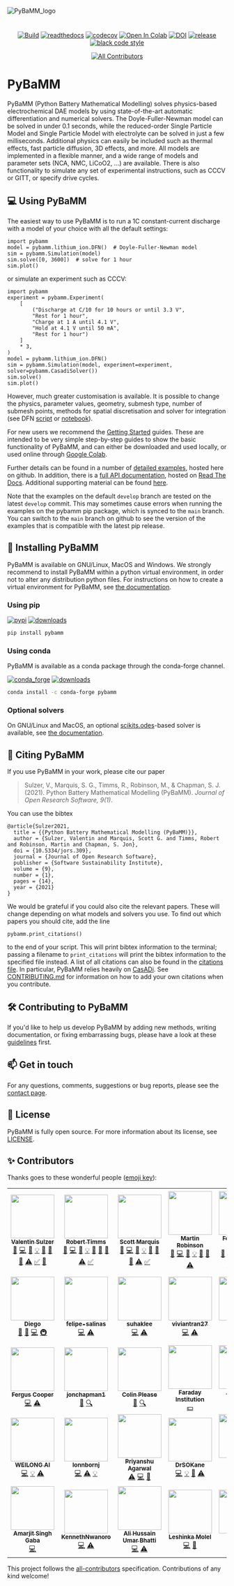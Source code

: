 ![PyBaMM_logo](https://user-images.githubusercontent.com/20817509/107091287-8ad46a80-67cf-11eb-86f5-7ebef7c72a1e.png)

#
<div align="center">

[![Build](https://github.com/pybamm-team/PyBaMM/workflows/PyBaMM/badge.svg)](https://github.com/pybamm-team/PyBaMM/actions?query=workflow%3APyBaMM+branch%3Adevelop)
[![readthedocs](https://readthedocs.org/projects/pybamm/badge/?version=latest)](https://pybamm.readthedocs.io/en/latest/?badge=latest)
[![codecov](https://codecov.io/gh/pybamm-team/PyBaMM/branch/main/graph/badge.svg)](https://codecov.io/gh/pybamm-team/PyBaMM)
[![Open In Colab](https://colab.research.google.com/assets/colab-badge.svg)](https://colab.research.google.com/github/pybamm-team/PyBaMM/blob/develop/)
[![DOI](https://zenodo.org/badge/DOI/10.5334/jors.309.svg)](https://doi.org/10.5334/jors.309)
[![release](https://img.shields.io/github/v/release/pybamm-team/PyBaMM?color=yellow)](https://github.com/pybamm-team/PyBaMM/releases)
[![black code style](https://img.shields.io/badge/code%20style-black-000000.svg)](https://github.com/ambv/black)
<!-- ALL-CONTRIBUTORS-BADGE:START - Do not remove or modify this section -->
[![All Contributors](https://img.shields.io/badge/all_contributors-35-orange.svg)](#-contributors)
<!-- ALL-CONTRIBUTORS-BADGE:END -->

</div>

# PyBaMM

PyBaMM (Python Battery Mathematical Modelling) solves physics-based electrochemical DAE models by using state-of-the-art automatic differentiation and numerical solvers. The Doyle-Fuller-Newman model can be solved in under 0.1 seconds, while the reduced-order Single Particle Model and Single Particle Model with electrolyte can be solved in just a few milliseconds. Additional physics can easily be included such as thermal effects, fast particle diffusion, 3D effects, and more. All models are implemented in a flexible manner, and a wide range of models and parameter sets (NCA, NMC, LiCoO2, ...) are available. There is also functionality to simulate any set of experimental instructions, such as CCCV or GITT, or specify drive cycles.

## 💻 Using PyBaMM

The easiest way to use PyBaMM is to run a 1C constant-current discharge with a model of your choice with all the default settings:
```python3
import pybamm
model = pybamm.lithium_ion.DFN()  # Doyle-Fuller-Newman model
sim = pybamm.Simulation(model)
sim.solve([0, 3600])  # solve for 1 hour
sim.plot()
```
or simulate an experiment such as CCCV:
```python3
import pybamm
experiment = pybamm.Experiment(
    [
        ("Discharge at C/10 for 10 hours or until 3.3 V",
        "Rest for 1 hour",
        "Charge at 1 A until 4.1 V",
        "Hold at 4.1 V until 50 mA",
        "Rest for 1 hour")
    ]
    * 3,
)
model = pybamm.lithium_ion.DFN()
sim = pybamm.Simulation(model, experiment=experiment, solver=pybamm.CasadiSolver())
sim.solve()
sim.plot()
```
However, much greater customisation is available. It is possible to change the physics, parameter values, geometry, submesh type,  number of submesh points, methods for spatial discretisation and solver for integration (see DFN [script](https://github.com/pybamm-team/PyBaMM/blob/develop/examples/scripts/DFN.py) or [notebook](https://github.com/pybamm-team/PyBaMM/blob/develop/examples/notebooks/models/DFN.ipynb)).

For new users we recommend the [Getting Started](https://github.com/pybamm-team/PyBaMM/tree/develop/examples/notebooks/Getting%20Started) guides. These are intended to be very simple step-by-step guides to show the basic functionality of PyBaMM, and can either be downloaded and used locally, or used online through [Google Colab](https://colab.research.google.com/github/pybamm-team/PyBaMM/blob/develop).

Further details can be found in a number of [detailed examples](https://github.com/pybamm-team/PyBaMM/blob/develop/examples/notebooks/README.md), hosted here on
github. In addition, there is a [full API documentation](http://pybamm.readthedocs.io/),
hosted on [Read The Docs](https://readthedocs.org/).
Additional supporting material can be found
[here](https://github.com/pybamm-team/pybamm-supporting-material/).

Note that the examples on the default `develop` branch are tested on the latest `develop` commit. This may sometimes cause errors when running the examples on the pybamm pip package, which is synced to the `main` branch. You can switch to the `main` branch on github to see the version of the examples that is compatible with the latest pip release.

<!-- For further examples, see the list of repositories that use PyBaMM [here](https://github.com/pybamm-team/pybamm-example-results). -->

## 🚀 Installing PyBaMM

PyBaMM is available on GNU/Linux, MacOS and Windows.
We strongly recommend to install PyBaMM within a python virtual environment, in order not to alter any distribution python files.
For instructions on how to create a virtual environment for PyBaMM, see [the documentation](https://pybamm.readthedocs.io/en/latest/install/GNU-linux.html#user-install).

### Using pip
[![pypi](https://img.shields.io/pypi/v/pybamm?color=blue)](https://pypi.org/project/pybamm/)
[![downloads](https://img.shields.io/pypi/dm/pybamm?color=blue)](https://pypi.org/project/pybamm/)

```bash
pip install pybamm
```

### Using conda
PyBaMM is available as a conda package through the conda-forge channel.

[![conda_forge](https://img.shields.io/conda/vn/conda-forge/pybamm?color=green)](https://anaconda.org/conda-forge/pybamm)
[![downloads](https://img.shields.io/conda/dn/conda-forge/pybamm?color=green)](https://anaconda.org/conda-forge/pybamm)

```bash
conda install -c conda-forge pybamm
```

### Optional solvers
On GNU/Linux and MacOS, an optional [scikits.odes](https://scikits-odes.readthedocs.io/en/latest/)-based solver is available, see [the documentation](https://pybamm.readthedocs.io/en/latest/install/GNU-linux.html#scikits-odes-label).

## 📖 Citing PyBaMM

If you use PyBaMM in your work, please cite our paper

> Sulzer, V., Marquis, S. G., Timms, R., Robinson, M., & Chapman, S. J. (2021). Python Battery Mathematical Modelling (PyBaMM). _Journal of Open Research Software, 9(1)_.

You can use the bibtex

```
@article{Sulzer2021,
  title = {{Python Battery Mathematical Modelling (PyBaMM)}},
  author = {Sulzer, Valentin and Marquis, Scott G. and Timms, Robert and Robinson, Martin and Chapman, S. Jon},
  doi = {10.5334/jors.309},
  journal = {Journal of Open Research Software},
  publisher = {Software Sustainability Institute},
  volume = {9},
  number = {1},
  pages = {14},
  year = {2021}
}
```

We would be grateful if you could also cite the relevant papers. These will change depending on what models and solvers you use. To find out which papers you should cite, add the line

```python3
pybamm.print_citations()
```

to the end of your script. This will print bibtex information to the terminal; passing a filename to `print_citations` will print the bibtex information to the specified file instead. A list of all citations can also be found in the [citations file](https://github.com/pybamm-team/PyBaMM/blob/develop/pybamm/CITATIONS.txt). In particular, PyBaMM relies heavily on [CasADi](https://web.casadi.org/publications/).
See [CONTRIBUTING.md](https://github.com/pybamm-team/PyBaMM/blob/develop/CONTRIBUTING.md#citations) for information on how to add your own citations when you contribute.

## 🛠️ Contributing to PyBaMM

If you'd like to help us develop PyBaMM by adding new methods, writing documentation, or fixing embarrassing bugs, please have a look at these [guidelines](https://github.com/pybamm-team/PyBaMM/blob/develop/CONTRIBUTING.md) first.

## 📫 Get in touch

For any questions, comments, suggestions or bug reports, please see the [contact page](https://www.pybamm.org/contact).

## 📃 License

PyBaMM is fully open source. For more information about its license, see [LICENSE](https://github.com/pybamm-team/PyBaMM/blob/develop/LICENSE.txt).

## ✨ Contributors

Thanks goes to these wonderful people ([emoji key](https://allcontributors.org/docs/en/emoji-key)):

<!-- ALL-CONTRIBUTORS-LIST:START - Do not remove or modify this section -->
<!-- prettier-ignore-start -->
<!-- markdownlint-disable -->
<table>
  <tr>
    <td align="center"><a href="https://sites.google.com/view/valentinsulzer"><img src="https://avatars3.githubusercontent.com/u/20817509?v=4?s=100" width="100px;" alt=""/><br /><sub><b>Valentin Sulzer</b></sub></a><br /><a href="https://github.com/pybamm-team/PyBaMM/issues?q=author%3Atinosulzer" title="Bug reports">🐛</a> <a href="https://github.com/pybamm-team/PyBaMM/commits?author=tinosulzer" title="Code">💻</a> <a href="https://github.com/pybamm-team/PyBaMM/commits?author=tinosulzer" title="Documentation">📖</a> <a href="#example-tinosulzer" title="Examples">💡</a> <a href="#ideas-tinosulzer" title="Ideas, Planning, & Feedback">🤔</a> <a href="#maintenance-tinosulzer" title="Maintenance">🚧</a> <a href="https://github.com/pybamm-team/PyBaMM/pulls?q=is%3Apr+reviewed-by%3Atinosulzer" title="Reviewed Pull Requests">👀</a> <a href="https://github.com/pybamm-team/PyBaMM/commits?author=tinosulzer" title="Tests">⚠️</a> <a href="#tutorial-tinosulzer" title="Tutorials">✅</a> <a href="#blog-tinosulzer" title="Blogposts">📝</a></td>
    <td align="center"><a href="http://www.robertwtimms.com"><img src="https://avatars1.githubusercontent.com/u/43040151?v=4?s=100" width="100px;" alt=""/><br /><sub><b>Robert Timms</b></sub></a><br /><a href="https://github.com/pybamm-team/PyBaMM/issues?q=author%3Artimms" title="Bug reports">🐛</a> <a href="https://github.com/pybamm-team/PyBaMM/commits?author=rtimms" title="Code">💻</a> <a href="https://github.com/pybamm-team/PyBaMM/commits?author=rtimms" title="Documentation">📖</a> <a href="#example-rtimms" title="Examples">💡</a> <a href="#ideas-rtimms" title="Ideas, Planning, & Feedback">🤔</a> <a href="#maintenance-rtimms" title="Maintenance">🚧</a> <a href="https://github.com/pybamm-team/PyBaMM/pulls?q=is%3Apr+reviewed-by%3Artimms" title="Reviewed Pull Requests">👀</a> <a href="https://github.com/pybamm-team/PyBaMM/commits?author=rtimms" title="Tests">⚠️</a> <a href="#tutorial-rtimms" title="Tutorials">✅</a></td>
    <td align="center"><a href="https://github.com/Scottmar93"><img src="https://avatars1.githubusercontent.com/u/22661308?v=4?s=100" width="100px;" alt=""/><br /><sub><b>Scott Marquis</b></sub></a><br /><a href="https://github.com/pybamm-team/PyBaMM/issues?q=author%3AScottmar93" title="Bug reports">🐛</a> <a href="https://github.com/pybamm-team/PyBaMM/commits?author=Scottmar93" title="Code">💻</a> <a href="https://github.com/pybamm-team/PyBaMM/commits?author=Scottmar93" title="Documentation">📖</a> <a href="#example-Scottmar93" title="Examples">💡</a> <a href="#ideas-Scottmar93" title="Ideas, Planning, & Feedback">🤔</a> <a href="#maintenance-Scottmar93" title="Maintenance">🚧</a> <a href="https://github.com/pybamm-team/PyBaMM/pulls?q=is%3Apr+reviewed-by%3AScottmar93" title="Reviewed Pull Requests">👀</a> <a href="https://github.com/pybamm-team/PyBaMM/commits?author=Scottmar93" title="Tests">⚠️</a> <a href="#tutorial-Scottmar93" title="Tutorials">✅</a></td>
    <td align="center"><a href="https://github.com/martinjrobins"><img src="https://avatars3.githubusercontent.com/u/1148404?v=4?s=100" width="100px;" alt=""/><br /><sub><b>Martin Robinson</b></sub></a><br /><a href="https://github.com/pybamm-team/PyBaMM/issues?q=author%3Amartinjrobins" title="Bug reports">🐛</a> <a href="https://github.com/pybamm-team/PyBaMM/commits?author=martinjrobins" title="Code">💻</a> <a href="https://github.com/pybamm-team/PyBaMM/commits?author=martinjrobins" title="Documentation">📖</a> <a href="#example-martinjrobins" title="Examples">💡</a> <a href="#ideas-martinjrobins" title="Ideas, Planning, & Feedback">🤔</a> <a href="https://github.com/pybamm-team/PyBaMM/pulls?q=is%3Apr+reviewed-by%3Amartinjrobins" title="Reviewed Pull Requests">👀</a> <a href="https://github.com/pybamm-team/PyBaMM/commits?author=martinjrobins" title="Tests">⚠️</a></td>
    <td align="center"><a href="https://www.brosaplanella.com"><img src="https://avatars3.githubusercontent.com/u/28443643?v=4?s=100" width="100px;" alt=""/><br /><sub><b>Ferran Brosa Planella</b></sub></a><br /><a href="https://github.com/pybamm-team/PyBaMM/pulls?q=is%3Apr+reviewed-by%3Aferranbrosa" title="Reviewed Pull Requests">👀</a> <a href="https://github.com/pybamm-team/PyBaMM/issues?q=author%3Aferranbrosa" title="Bug reports">🐛</a> <a href="https://github.com/pybamm-team/PyBaMM/commits?author=ferranbrosa" title="Code">💻</a> <a href="https://github.com/pybamm-team/PyBaMM/commits?author=ferranbrosa" title="Documentation">📖</a> <a href="#example-ferranbrosa" title="Examples">💡</a> <a href="#ideas-ferranbrosa" title="Ideas, Planning, & Feedback">🤔</a> <a href="#maintenance-ferranbrosa" title="Maintenance">🚧</a> <a href="https://github.com/pybamm-team/PyBaMM/commits?author=ferranbrosa" title="Tests">⚠️</a> <a href="#tutorial-ferranbrosa" title="Tutorials">✅</a> <a href="#blog-ferranbrosa" title="Blogposts">📝</a></td>
    <td align="center"><a href="https://github.com/TomTranter"><img src="https://avatars3.githubusercontent.com/u/7068741?v=4?s=100" width="100px;" alt=""/><br /><sub><b>Tom Tranter</b></sub></a><br /><a href="https://github.com/pybamm-team/PyBaMM/issues?q=author%3ATomTranter" title="Bug reports">🐛</a> <a href="https://github.com/pybamm-team/PyBaMM/commits?author=TomTranter" title="Code">💻</a> <a href="https://github.com/pybamm-team/PyBaMM/commits?author=TomTranter" title="Documentation">📖</a> <a href="#example-TomTranter" title="Examples">💡</a> <a href="#ideas-TomTranter" title="Ideas, Planning, & Feedback">🤔</a> <a href="https://github.com/pybamm-team/PyBaMM/pulls?q=is%3Apr+reviewed-by%3ATomTranter" title="Reviewed Pull Requests">👀</a> <a href="https://github.com/pybamm-team/PyBaMM/commits?author=TomTranter" title="Tests">⚠️</a></td>
    <td align="center"><a href="http://tlestang.github.io"><img src="https://avatars3.githubusercontent.com/u/13448239?v=4?s=100" width="100px;" alt=""/><br /><sub><b>Thibault Lestang</b></sub></a><br /><a href="https://github.com/pybamm-team/PyBaMM/issues?q=author%3Atlestang" title="Bug reports">🐛</a> <a href="https://github.com/pybamm-team/PyBaMM/commits?author=tlestang" title="Code">💻</a> <a href="https://github.com/pybamm-team/PyBaMM/commits?author=tlestang" title="Documentation">📖</a> <a href="#example-tlestang" title="Examples">💡</a> <a href="#ideas-tlestang" title="Ideas, Planning, & Feedback">🤔</a> <a href="https://github.com/pybamm-team/PyBaMM/pulls?q=is%3Apr+reviewed-by%3Atlestang" title="Reviewed Pull Requests">👀</a> <a href="https://github.com/pybamm-team/PyBaMM/commits?author=tlestang" title="Tests">⚠️</a> <a href="#infra-tlestang" title="Infrastructure (Hosting, Build-Tools, etc)">🚇</a></td>
  </tr>
  <tr>
    <td align="center"><a href="https://www.imperial.ac.uk/admin-services/ict/self-service/research-support/rcs/research-software-engineering/"><img src="https://avatars1.githubusercontent.com/u/6095790?v=4?s=100" width="100px;" alt=""/><br /><sub><b>Diego</b></sub></a><br /><a href="https://github.com/pybamm-team/PyBaMM/issues?q=author%3Adalonsoa" title="Bug reports">🐛</a> <a href="https://github.com/pybamm-team/PyBaMM/pulls?q=is%3Apr+reviewed-by%3Adalonsoa" title="Reviewed Pull Requests">👀</a> <a href="https://github.com/pybamm-team/PyBaMM/commits?author=dalonsoa" title="Code">💻</a> <a href="#infra-dalonsoa" title="Infrastructure (Hosting, Build-Tools, etc)">🚇</a></td>
    <td align="center"><a href="https://github.com/felipe-salinas"><img src="https://avatars2.githubusercontent.com/u/64426781?v=4?s=100" width="100px;" alt=""/><br /><sub><b>felipe-salinas</b></sub></a><br /><a href="https://github.com/pybamm-team/PyBaMM/commits?author=felipe-salinas" title="Code">💻</a> <a href="https://github.com/pybamm-team/PyBaMM/commits?author=felipe-salinas" title="Tests">⚠️</a></td>
    <td align="center"><a href="https://github.com/suhaklee"><img src="https://avatars3.githubusercontent.com/u/57151989?v=4?s=100" width="100px;" alt=""/><br /><sub><b>suhaklee</b></sub></a><br /><a href="https://github.com/pybamm-team/PyBaMM/commits?author=suhaklee" title="Code">💻</a> <a href="https://github.com/pybamm-team/PyBaMM/commits?author=suhaklee" title="Tests">⚠️</a></td>
    <td align="center"><a href="https://github.com/viviantran27"><img src="https://avatars0.githubusercontent.com/u/6379429?v=4?s=100" width="100px;" alt=""/><br /><sub><b>viviantran27</b></sub></a><br /><a href="https://github.com/pybamm-team/PyBaMM/commits?author=viviantran27" title="Code">💻</a> <a href="https://github.com/pybamm-team/PyBaMM/commits?author=viviantran27" title="Tests">⚠️</a></td>
    <td align="center"><a href="https://github.com/gyouhoc"><img src="https://avatars0.githubusercontent.com/u/60714526?v=4?s=100" width="100px;" alt=""/><br /><sub><b>gyouhoc</b></sub></a><br /><a href="https://github.com/pybamm-team/PyBaMM/issues?q=author%3Agyouhoc" title="Bug reports">🐛</a> <a href="https://github.com/pybamm-team/PyBaMM/commits?author=gyouhoc" title="Code">💻</a> <a href="https://github.com/pybamm-team/PyBaMM/commits?author=gyouhoc" title="Tests">⚠️</a></td>
    <td align="center"><a href="https://github.com/YannickNoelStephanKuhn"><img src="https://avatars0.githubusercontent.com/u/62429912?v=4?s=100" width="100px;" alt=""/><br /><sub><b>Yannick Kuhn</b></sub></a><br /><a href="https://github.com/pybamm-team/PyBaMM/commits?author=YannickNoelStephanKuhn" title="Code">💻</a> <a href="https://github.com/pybamm-team/PyBaMM/commits?author=YannickNoelStephanKuhn" title="Tests">⚠️</a></td>
    <td align="center"><a href="http://batterymodel.co.uk"><img src="https://avatars2.githubusercontent.com/u/39409226?v=4?s=100" width="100px;" alt=""/><br /><sub><b>Jacqueline Edge</b></sub></a><br /><a href="#ideas-jedgedrudd" title="Ideas, Planning, & Feedback">🤔</a> <a href="#eventOrganizing-jedgedrudd" title="Event Organizing">📋</a> <a href="#fundingFinding-jedgedrudd" title="Funding Finding">🔍</a></td>
  </tr>
  <tr>
    <td align="center"><a href="https://www.rse.ox.ac.uk/"><img src="https://avatars3.githubusercontent.com/u/3770306?v=4?s=100" width="100px;" alt=""/><br /><sub><b>Fergus Cooper</b></sub></a><br /><a href="https://github.com/pybamm-team/PyBaMM/commits?author=fcooper8472" title="Code">💻</a> <a href="https://github.com/pybamm-team/PyBaMM/commits?author=fcooper8472" title="Tests">⚠️</a></td>
    <td align="center"><a href="https://github.com/jonchapman1"><img src="https://avatars1.githubusercontent.com/u/28925818?v=4?s=100" width="100px;" alt=""/><br /><sub><b>jonchapman1</b></sub></a><br /><a href="#ideas-jonchapman1" title="Ideas, Planning, & Feedback">🤔</a> <a href="#fundingFinding-jonchapman1" title="Funding Finding">🔍</a></td>
    <td align="center"><a href="https://github.com/colinplease"><img src="https://avatars3.githubusercontent.com/u/44977104?v=4?s=100" width="100px;" alt=""/><br /><sub><b>Colin Please</b></sub></a><br /><a href="#ideas-colinplease" title="Ideas, Planning, & Feedback">🤔</a> <a href="#fundingFinding-colinplease" title="Funding Finding">🔍</a></td>
    <td align="center"><a href="https://faraday.ac.uk"><img src="https://avatars2.githubusercontent.com/u/42166506?v=4?s=100" width="100px;" alt=""/><br /><sub><b>Faraday Institution</b></sub></a><br /><a href="#financial-FaradayInstitution" title="Financial">💵</a></td>
    <td align="center"><a href="https://github.com/bessman"><img src="https://avatars3.githubusercontent.com/u/1999462?v=4?s=100" width="100px;" alt=""/><br /><sub><b>Alexander Bessman</b></sub></a><br /><a href="https://github.com/pybamm-team/PyBaMM/issues?q=author%3Abessman" title="Bug reports">🐛</a> <a href="#example-bessman" title="Examples">💡</a></td>
    <td align="center"><a href="https://github.com/dalbamont"><img src="https://avatars1.githubusercontent.com/u/19659095?v=4?s=100" width="100px;" alt=""/><br /><sub><b>dalbamont</b></sub></a><br /><a href="https://github.com/pybamm-team/PyBaMM/commits?author=dalbamont" title="Code">💻</a></td>
    <td align="center"><a href="https://github.com/anandmy"><img src="https://avatars1.githubusercontent.com/u/34894671?v=4?s=100" width="100px;" alt=""/><br /><sub><b>Anand Mohan Yadav</b></sub></a><br /><a href="https://github.com/pybamm-team/PyBaMM/commits?author=anandmy" title="Documentation">📖</a></td>
  </tr>
  <tr>
    <td align="center"><a href="https://github.com/weilongai"><img src="https://avatars1.githubusercontent.com/u/41424174?v=4?s=100" width="100px;" alt=""/><br /><sub><b>WEILONG AI</b></sub></a><br /><a href="https://github.com/pybamm-team/PyBaMM/commits?author=weilongai" title="Code">💻</a> <a href="#example-weilongai" title="Examples">💡</a> <a href="https://github.com/pybamm-team/PyBaMM/commits?author=weilongai" title="Tests">⚠️</a></td>
    <td align="center"><a href="https://github.com/lonnbornj"><img src="https://avatars2.githubusercontent.com/u/35983543?v=4?s=100" width="100px;" alt=""/><br /><sub><b>lonnbornj</b></sub></a><br /><a href="https://github.com/pybamm-team/PyBaMM/commits?author=lonnbornj" title="Code">💻</a> <a href="https://github.com/pybamm-team/PyBaMM/commits?author=lonnbornj" title="Tests">⚠️</a> <a href="#example-lonnbornj" title="Examples">💡</a></td>
    <td align="center"><a href="https://github.com/priyanshuone6"><img src="https://avatars.githubusercontent.com/u/64051212?v=4?s=100" width="100px;" alt=""/><br /><sub><b>Priyanshu Agarwal</b></sub></a><br /><a href="https://github.com/pybamm-team/PyBaMM/commits?author=priyanshuone6" title="Tests">⚠️</a> <a href="https://github.com/pybamm-team/PyBaMM/commits?author=priyanshuone6" title="Code">💻</a> <a href="https://github.com/pybamm-team/PyBaMM/issues?q=author%3Apriyanshuone6" title="Bug reports">🐛</a></td>
    <td align="center"><a href="https://github.com/DrSOKane"><img src="https://avatars.githubusercontent.com/u/42972513?v=4?s=100" width="100px;" alt=""/><br /><sub><b>DrSOKane</b></sub></a><br /><a href="https://github.com/pybamm-team/PyBaMM/commits?author=DrSOKane" title="Code">💻</a> <a href="#example-DrSOKane" title="Examples">💡</a> <a href="https://github.com/pybamm-team/PyBaMM/commits?author=DrSOKane" title="Documentation">📖</a> <a href="https://github.com/pybamm-team/PyBaMM/commits?author=DrSOKane" title="Tests">⚠️</a></td>
    <td align="center"><a href="https://github.com/Saransh-cpp"><img src="https://avatars.githubusercontent.com/u/74055102?v=4?s=100" width="100px;" alt=""/><br /><sub><b>Saransh Chopra</b></sub></a><br /><a href="https://github.com/pybamm-team/PyBaMM/commits?author=Saransh-cpp" title="Code">💻</a> <a href="https://github.com/pybamm-team/PyBaMM/commits?author=Saransh-cpp" title="Tests">⚠️</a> <a href="https://github.com/pybamm-team/PyBaMM/commits?author=Saransh-cpp" title="Documentation">📖</a></td>
    <td align="center"><a href="https://github.com/DavidMStraub"><img src="https://avatars.githubusercontent.com/u/10965193?v=4?s=100" width="100px;" alt=""/><br /><sub><b>David Straub</b></sub></a><br /><a href="https://github.com/pybamm-team/PyBaMM/issues?q=author%3ADavidMStraub" title="Bug reports">🐛</a> <a href="https://github.com/pybamm-team/PyBaMM/commits?author=DavidMStraub" title="Code">💻</a></td>
    <td align="center"><a href="https://github.com/maurosgroi"><img src="https://avatars.githubusercontent.com/u/37576773?v=4?s=100" width="100px;" alt=""/><br /><sub><b>maurosgroi</b></sub></a><br /><a href="#ideas-maurosgroi" title="Ideas, Planning, & Feedback">🤔</a></td>
  </tr>
  <tr>
    <td align="center"><a href="https://github.com/asinghgaba"><img src="https://avatars.githubusercontent.com/u/77078706?v=4?s=100" width="100px;" alt=""/><br /><sub><b>Amarjit Singh Gaba</b></sub></a><br /><a href="https://github.com/pybamm-team/PyBaMM/commits?author=asinghgaba" title="Code">💻</a></td>
    <td align="center"><a href="https://github.com/KennethNwanoro"><img src="https://avatars.githubusercontent.com/u/78538806?v=4?s=100" width="100px;" alt=""/><br /><sub><b>KennethNwanoro</b></sub></a><br /><a href="https://github.com/pybamm-team/PyBaMM/commits?author=KennethNwanoro" title="Code">💻</a> <a href="https://github.com/pybamm-team/PyBaMM/commits?author=KennethNwanoro" title="Tests">⚠️</a></td>
    <td align="center"><a href="https://github.com/alibh95"><img src="https://avatars.githubusercontent.com/u/65511923?v=4?s=100" width="100px;" alt=""/><br /><sub><b>Ali Hussain Umar Bhatti</b></sub></a><br /><a href="https://github.com/pybamm-team/PyBaMM/commits?author=alibh95" title="Code">💻</a> <a href="https://github.com/pybamm-team/PyBaMM/commits?author=alibh95" title="Tests">⚠️</a></td>
    <td align="center"><a href="https://github.com/molel-gt"><img src="https://avatars.githubusercontent.com/u/81125862?v=4?s=100" width="100px;" alt=""/><br /><sub><b>Leshinka Molel</b></sub></a><br /><a href="https://github.com/pybamm-team/PyBaMM/commits?author=molel-gt" title="Code">💻</a> <a href="#ideas-molel-gt" title="Ideas, Planning, & Feedback">🤔</a></td>
    <td align="center"><a href="https://github.com/tobykirk"><img src="https://avatars.githubusercontent.com/u/42966045?v=4?s=100" width="100px;" alt=""/><br /><sub><b>tobykirk</b></sub></a><br /><a href="#ideas-tobykirk" title="Ideas, Planning, & Feedback">🤔</a> <a href="https://github.com/pybamm-team/PyBaMM/commits?author=tobykirk" title="Code">💻</a> <a href="https://github.com/pybamm-team/PyBaMM/commits?author=tobykirk" title="Tests">⚠️</a></td>
    <td align="center"><a href="https://github.com/chuckliu1979"><img src="https://avatars.githubusercontent.com/u/13491954?v=4?s=100" width="100px;" alt=""/><br /><sub><b>Chuck Liu</b></sub></a><br /><a href="https://github.com/pybamm-team/PyBaMM/issues?q=author%3Achuckliu1979" title="Bug reports">🐛</a> <a href="https://github.com/pybamm-team/PyBaMM/commits?author=chuckliu1979" title="Code">💻</a></td>
    <td align="center"><a href="https://github.com/partben"><img src="https://avatars.githubusercontent.com/u/88316576?v=4?s=100" width="100px;" alt=""/><br /><sub><b>partben</b></sub></a><br /><a href="https://github.com/pybamm-team/PyBaMM/commits?author=partben" title="Documentation">📖</a></td>
  </tr>
</table>

<!-- markdownlint-restore -->
<!-- prettier-ignore-end -->

<!-- ALL-CONTRIBUTORS-LIST:END -->

This project follows the [all-contributors](https://github.com/all-contributors/all-contributors) specification. Contributions of any kind welcome!

